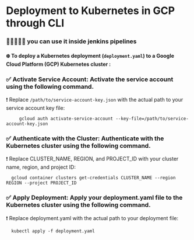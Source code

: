 # Deployment to Kubernetes in GCP through CLI 
### ✍🏻👨🏻‍💻 you can use it inside jenkins pipelines

#### ❄️ To deploy a Kubernetes deployment (`deployment.yaml`) to a Google Cloud Platform (GCP) Kubernetes cluster :

 ### ✅ **Activate Service Account**: Activate the service account using the following command. 
 ❗️ Replace `/path/to/service-account-key.json` with the actual path to your service account key file:
 
         gcloud auth activate-service-account --key-file=/path/to/service-account-key.json
 
  
### ✅ **Authenticate with the Cluster**: Authenticate with the Kubernetes cluster using the following command. 
❗️ Replace CLUSTER_NAME, REGION, and PROJECT_ID with your cluster name, region, and project ID:

      gcloud container clusters get-credentials CLUSTER_NAME --region REGION --project PROJECT_ID

### ✅ Apply Deployment: Apply your deployment.yaml file to the Kubernetes cluster using the following command. 
❗️ Replace deployment.yaml with the actual path to your deployment file:

      kubectl apply -f deployment.yaml